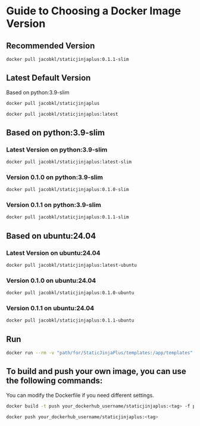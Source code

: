 # Guide to Choosing a Docker Image Version

## Recommended Version

```sh
docker pull jacobkl/staticjinjaplus:0.1.1-slim
```

## Latest Default Version
Based on python:3.9-slim
```sh
docker pull jacobkl/staticjinjaplus
```
```sh
docker pull jacobkl/staticjinjaplus:latest
```

## Based on python:3.9-slim

### Latest Version on python:3.9-slim
```sh
docker pull jacobkl/staticjinjaplus:latest-slim
```

### Version 0.1.0 on python:3.9-slim
```sh
docker pull jacobkl/staticjinjaplus:0.1.0-slim
```

### Version 0.1.1 on python:3.9-slim
```sh
docker pull jacobkl/staticjinjaplus:0.1.1-slim
```

## Based on ubuntu:24.04

### Latest Version on ubuntu:24.04
```sh
docker pull jacobkl/staticjinjaplus:latest-ubuntu
```

### Version 0.1.0 on ubuntu:24.04

```sh
docker pull jacobkl/staticjinjaplus:0.1.0-ubuntu
```

### Version 0.1.1 on ubuntu:24.04

```sh
docker pull jacobkl/staticjinjaplus:0.1.1-ubuntu
```
## Run

```sh
docker run --rm -v "path/for/StaticJinjaPlus/templates:/app/templates" -v "path/for/StaticJinjaPlus/build:/app/build" push your_dockerhub_username/staticjinjaplus:<tag> -w
```

## To build and push your own image, you can use the following commands:
You can modify the Dockerfile if you need different settings.

```sh
docker build -t push your_dockerhub_username/staticjinjaplus:<tag> -f path/for/your/Dockerfile path/for/your/repository_with_Dockerfile
```
```sh
docker push your_dockerhub_username/staticjinjaplus:<tag>
```




